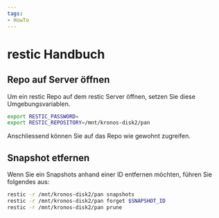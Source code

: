 ```yaml
---
tags:
- HowTo
---
```

# restic Handbuch

## Repo auf Server öffnen

Um ein restic Repo auf dem restic Server öffnen, setzen Sie diese Umgebungsvariablen.

```bash
export RESTIC_PASSWORD=
export RESTIC_REPOSITORY=/mnt/kronos-disk2/pan
```

Anschliessend können Sie auf das Repo wie gewohnt zugreifen.

## Snapshot etfernen

Wenn Sie ein Snapshots anhand einer ID entfernen möchten, führen Sie folgendes aus:

```bash
restic -r /mnt/kronos-disk2/pan snapshots
restic -r /mnt/kronos-disk2/pan forget $SNAPSHOT_ID
restic -r /mnt/kronos-disk2/pan prune
```